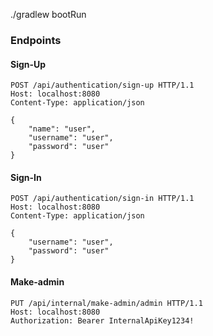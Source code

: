

./gradlew bootRun
### Endpoints

#### Sign-Up

```
POST /api/authentication/sign-up HTTP/1.1
Host: localhost:8080
Content-Type: application/json

{
    "name": "user",
    "username": "user",
    "password": "user"
}
```

#### Sign-In

```
POST /api/authentication/sign-in HTTP/1.1
Host: localhost:8080
Content-Type: application/json

{
    "username": "user",
    "password": "user"
}
```

#### Make-admin

```
PUT /api/internal/make-admin/admin HTTP/1.1
Host: localhost:8080
Authorization: Bearer InternalApiKey1234!
```
